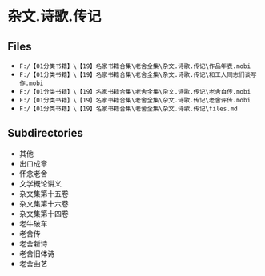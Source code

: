 # 杂文.诗歌.传记

## Files

- `F:/【01分类书籍】\【19】名家书籍合集\老舍全集\杂文.诗歌.传记\作品年表.mobi`
- `F:/【01分类书籍】\【19】名家书籍合集\老舍全集\杂文.诗歌.传记\和工人同志们谈写作.mobi`
- `F:/【01分类书籍】\【19】名家书籍合集\老舍全集\杂文.诗歌.传记\老舍自传.mobi`
- `F:/【01分类书籍】\【19】名家书籍合集\老舍全集\杂文.诗歌.传记\老舍评传.mobi`
- `F:/【01分类书籍】\【19】名家书籍合集\老舍全集\杂文.诗歌.传记\files.md`

## Subdirectories

- 其他
- 出口成章
- 怀念老舍
- 文学概论讲义
- 杂文集第十五卷
- 杂文集第十六卷
- 杂文集第十四卷
- 老牛破车
- 老舍传
- 老舍新诗
- 老舍旧体诗
- 老舍曲艺
